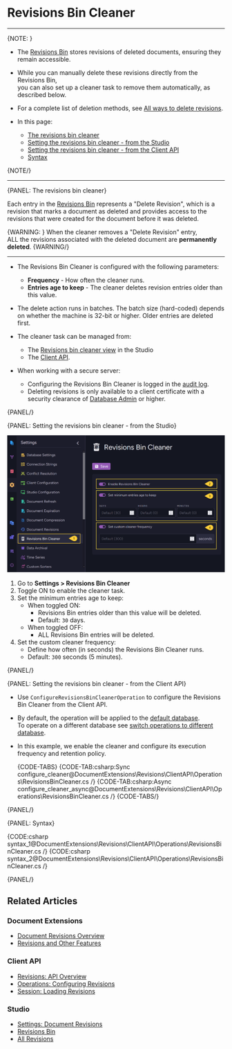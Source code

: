 # Revisions Bin Cleaner
---

{NOTE: }

* The [Revisions Bin](../../studio/database/document-extensions/revisions/revisions-bin) stores revisions of deleted documents, ensuring they remain accessible.

* While you can manually delete these revisions directly from the Revisions Bin,  
  you can also set up a cleaner task to remove them automatically, as described below.

* For a complete list of deletion methods, see [All ways to delete revisions](../../studio/database/document-extensions/revisions/all-revisions#all-ways-to-delete-revisions).
  
* In this page:
    * [The revisions bin cleaner](../../document-extensions/revisions/revisions-bin-cleaner#the-revisions-bin-cleaner)
    * [Setting the revisions bin cleaner - from the Studio](../../document-extensions/revisions/revisions-bin-cleaner#setting-the-revisions-bin-cleaner---from-the-studio)
    * [Setting the revisions bin cleaner - from the Client API](../../document-extensions/revisions/revisions-bin-cleaner#setting-the-revisions-bin-cleaner---from-the-client-api)
    * [Syntax](../../document-extensions/revisions/revisions-bin-cleaner#syntax)

{NOTE/}

---

{PANEL: The revisions bin cleaner}
    
Each entry in the [Revisions Bin](../../studio/database/document-extensions/revisions/revisions-bin) represents a "Delete Revision",
which is a revision that marks a document as deleted and provides access to the revisions that were created for the document before it was deleted.

{WARNING: }
When the cleaner removes a "Delete Revision" entry,  
ALL the revisions associated with the deleted document are **permanently deleted**.
{WARNING/}

---

* The Revisions Bin Cleaner is configured with the following parameters:
    * **Frequency** - How often the cleaner runs.
    * **Entries age to keep** - The cleaner deletes revision entries older than this value.

* The delete action runs in batches. The batch size (hard-coded) depends on whether the machine is 32-bit or higher.
  Older entries are deleted first.

* The cleaner task can be managed from:  
  * The [Revisions bin cleaner view](../../document-extensions/revisions/revisions-bin-cleaner#setting-the-revisions-bin-cleaner---from-the-studio) in the Studio
  * The [Client API](../../document-extensions/revisions/revisions-bin-cleaner#setting-the-revisions-bin-cleaner---from-the-client-api).

* When working with a secure server:
   * Configuring the Revisions Bin Cleaner is logged in the [audit log](../../server/security/audit-log/audit-log).
   * Deleting revisions is only available to a client certificate with a security clearance of [Database Admin](../../server/security/authorization/security-clearance-and-permissions#section) or higher.

{PANEL/}

{PANEL: Setting the revisions bin cleaner - from the Studio}

![Revisions bin cleaner view](images/revisions-bin-cleaner.png "Revisions Bin Cleaner View")

1. Go to **Settings > Revisions Bin Cleaner**   
2. Toggle ON to enable the cleaner task.  
3. Set the minimum entries age to keep:  
   * When toggled ON:  
       * Revisions Bin entries older than this value will be deleted.  
       * Default: `30` days.  
   * When toggled OFF:  
       * ALL Revisions Bin entries will be deleted.  
4. Set the custom cleaner frequency:  
   * Define how often (in seconds) the Revisions Bin Cleaner runs.
   * Default: `300` seconds (5 minutes).

{PANEL/}

{PANEL: Setting the revisions bin cleaner - from the Client API}

* Use `ConfigureRevisionsBinCleanerOperation` to configure the Revisions Bin Cleaner from the Client API.

* By default, the operation will be applied to the [default database](../../client-api/setting-up-default-database).  
  To operate on a different database see [switch operations to different database](../../client-api/operations/how-to/switch-operations-to-a-different-database).

* In this example, we enable the cleaner and configure its execution frequency and retention policy.

    {CODE-TABS}
    {CODE-TAB:csharp:Sync configure_cleaner@DocumentExtensions\Revisions\ClientAPI\Operations\RevisionsBinCleaner.cs /}
    {CODE-TAB:csharp:Async configure_cleaner_async@DocumentExtensions\Revisions\ClientAPI\Operations\RevisionsBinCleaner.cs /}
    {CODE-TABS/}

{PANEL/}

{PANEL: Syntax}

{CODE:csharp syntax_1@DocumentExtensions\Revisions\ClientAPI\Operations\RevisionsBinCleaner.cs /}
{CODE:csharp syntax_2@DocumentExtensions\Revisions\ClientAPI\Operations\RevisionsBinCleaner.cs /}

{PANEL/}

## Related Articles

### Document Extensions

* [Document Revisions Overview](../../document-extensions/revisions/overview)  
* [Revisions and Other Features](../../document-extensions/revisions/revisions-and-other-features)  

### Client API

* [Revisions: API Overview](../../document-extensions/revisions/client-api/overview)  
* [Operations: Configuring Revisions](../../document-extensions/revisions/client-api/operations/configure-revisions)  
* [Session: Loading Revisions](../../document-extensions/revisions/client-api/session/loading)  

### Studio

* [Settings: Document Revisions](../../studio/database/settings/document-revisions)
* [Revisions Bin](../../studio/database/document-extensions/revisions/revisions-bin)
* [All Revisions](../../studio/database/document-extensions/revisions/all-revisions)
